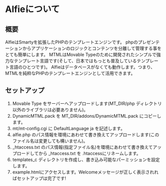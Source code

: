 # Alfieについて

## 概要

AlfieはSmartyを拡張したPHPのテンプレートエンジンです。
phpのプレゼンテーションからアプリケーションのロジックとコンテンツを分離して管理する事をとても簡単にします。
MTMLはMovable Typeのために開発されたシンプルで強力なテンプレート言語です(そして、日本ではもっとも普及しているテンプレート言語のひとつです)。
Alfieはデータベースがなくても動作します。つまり、MTMLを純粋なPHPのテンプレートエンジンとして活用できます。

## セットアップ

1. Movable Type をサーバーへアップロードします(MT\_DIR/php ディレクトリ以外のライブラリは必要ありません)。
2. DynamicMTML.pack を MT\_DIR/addons/DynamicMTML.pack にコピーします。
3. mt/mt-config.cgi に DefaultLanguage ja を記述します。
4. alfie.php のパス情報を環境にあわせて書き換えてアップロードします(このファイル名は変更しても構いません)。
5. \_htaccess.txt のパス情報(指定ファイル名)を環境にあわせて書き換えてアップロードしてから \_htaccess.txt を .htaccessにリネームします。
6. templates_c ディレクトリを作成し、書き込み可能なパーミッションを設定します。
7. example.htmlにアクセスします。Welcomeメッセージが正しく表示されればセットアップは完了です!